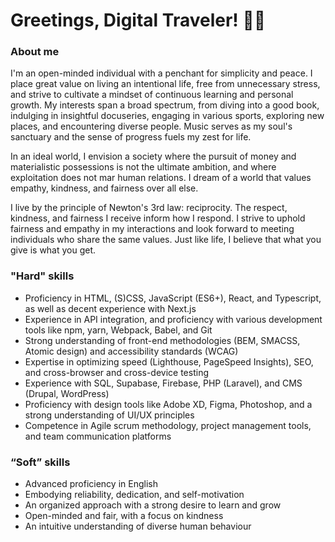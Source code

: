 # Greetings, Digital Traveler! 🙋‍♂️

### About me

I'm an open-minded individual with a penchant for simplicity and peace. I place great value on living an intentional life, free from unnecessary stress, and strive to cultivate a mindset of continuous learning and personal growth. My interests span a broad spectrum, from diving into a good book, indulging in insightful docuseries, engaging in various sports, exploring new places, and encountering diverse people. Music serves as my soul's sanctuary and the sense of progress fuels my zest for life.

In an ideal world, I envision a society where the pursuit of money and materialistic possessions is not the ultimate ambition, and where exploitation does not mar human relations. I dream of a world that values empathy, kindness, and fairness over all else.

I live by the principle of Newton's 3rd law: reciprocity. The respect, kindness, and fairness I receive inform how I respond. I strive to uphold fairness and empathy in my interactions and look forward to meeting individuals who share the same values. Just like life, I believe that what you give is what you get.

### "Hard" skills

- Proficiency in HTML, (S)CSS, JavaScript (ES6+), React, and Typescript, as well as decent experience with Next.js
- Experience in API integration, and proficiency with various development tools like npm, yarn, Webpack, Babel, and Git
- Strong understanding of front-end methodologies (BEM, SMACSS, Atomic design) and accessibility standards (WCAG)
- Expertise in optimizing speed (Lighthouse, PageSpeed Insights), SEO, and cross-browser and cross-device testing
- Experience with SQL, Supabase, Firebase, PHP (Laravel), and CMS (Drupal, WordPress)
- Proficiency with design tools like Adobe XD, Figma, Photoshop, and a strong understanding of UI/UX principles
- Competence in Agile scrum methodology, project management tools, and team communication platforms

### “Soft” skills

- Advanced proficiency in English
- Embodying reliability, dedication, and self-motivation
- An organized approach with a strong desire to learn and grow
- Open-minded and fair, with a focus on kindness
- An intuitive understanding of diverse human behaviour
